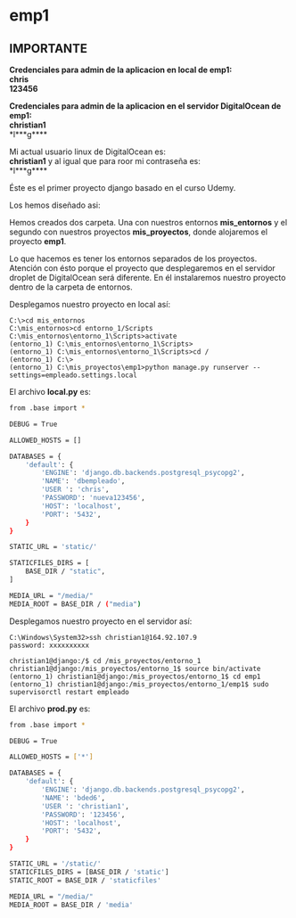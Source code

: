 

# emp1

## IMPORTANTE

**Credenciales para admin de la aplicacion en local de emp1:\
chris\
123456**

**Credenciales para admin de la aplicacion en el servidor DigitalOcean de emp1:\
christian1**\
\*l\*\*\*g\*\*\*\*

Mi actual usuario linux de DigitalOcean es:\
**christian1** y al igual que para roor mi contraseña es:\
\*l\*\*\*g\*\*\*\*

Éste es el primer proyecto django basado en el curso Udemy.

Los hemos diseñado asi:

Hemos creados dos carpeta. Una con nuestros entornos **mis_entornos** y el segundo con nuestros proyectos **mis_proyectos**, donde alojaremos el proyecto **emp1**.

Lo que hacemos es tener los entornos separados de los proyectos. Atención con ésto porque el proyecto que desplegaremos en el servidor droplet de DigitalOcean será diferente. En él instalaremos nuestro proyecto dentro de la carpeta de entornos.

Desplegamos nuestro proyecto en local así:

```
C:\>cd mis_entornos
C:\mis_entornos>cd entorno_1/Scripts
C:\mis_entornos\entorno_1\Scripts>activate
(entorno_1) C:\mis_entornos\entorno_1\Scripts>
(entorno_1) C:\mis_entornos\entorno_1\Scripts>cd /
(entorno_1) C:\>
(entorno_1) C:\mis_proyectos\emp1>python manage.py runserver --settings=empleado.settings.local
```

El archivo **local.py** es:

```bash
from .base import *

DEBUG = True

ALLOWED_HOSTS = []

DATABASES = {
    'default': {
        'ENGINE': 'django.db.backends.postgresql_psycopg2',
        'NAME': 'dbempleado',
        'USER ': 'chris',
        'PASSWORD': 'nueva123456',
        'HOST': 'localhost',
        'PORT': '5432',
    }
}

STATIC_URL = 'static/'

STATICFILES_DIRS = [
    BASE_DIR / "static",
]

MEDIA_URL = "/media/"
MEDIA_ROOT = BASE_DIR / ("media")
```

Desplegamos nuestro proyecto en el servidor así:
```
C:\Windows\System32>ssh christian1@164.92.107.9
password: xxxxxxxxxx

christian1@django:/$ cd /mis_proyectos/entorno_1
christian1@django:/mis_proyectos/entorno_1$ source bin/activate
(entorno_1) christian1@django:/mis_proyectos/entorno_1$ cd emp1
(entorno_1) christian1@django:/mis_proyectos/entorno_1/emp1$ sudo supervisorctl restart empleado
```

El archivo **prod.py** es:

```bash
from .base import *

DEBUG = True

ALLOWED_HOSTS = ['*']

DATABASES = {
    'default': {
        'ENGINE': 'django.db.backends.postgresql_psycopg2',
        'NAME': 'bded6',
        'USER ': 'christian1',
        'PASSWORD': '123456',
        'HOST': 'localhost',
        'PORT': '5432',
    }
}

STATIC_URL = '/static/'
STATICFILES_DIRS = [BASE_DIR / 'static']
STATIC_ROOT = BASE_DIR / 'staticfiles'

MEDIA_URL = "/media/"
MEDIA_ROOT = BASE_DIR / 'media'
```









